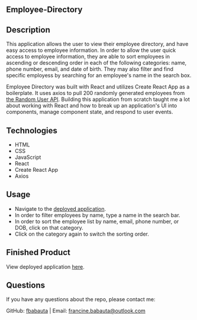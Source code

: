 ## Employee-Directory

## Description
This application allows the user to view their employee directory, and have easy access to employee information. In order to allow the user quick access to employee information, they are able to sort employees in ascending or descending order in each of the following categories: name, phone number, email, and date of birth. They may also filter and find specific employess by searching for an employee's name in the search box.

Employee Directory was built with React and utilizes Create React App as a boilerplate. It uses axios to pull 200 randomly generated employees from [the Random User API](https://randomuser.me/). Building this application from scratch taught me a lot about working with React and how to break up an application's UI into components, manage component state, and respond to user events.

## Technologies
* HTML
* CSS
* JavaScript
* React
* Create React App
* Axios

## Usage
* Navigate to the [deployed application](https://fbabauta.github.io/Employee-Directory/).
* In order to filter employees by name, type a name in the search bar.
* In order to sort the employee list by name, email, phone number, or DOB, click on that category. 
* Click on the category again to switch the sorting order. 

## Finished Product 
View deployed application [here](https://fbabauta.github.io/Employee-Directory/). 

## Questions
If you have any questions about the repo, please contact me:

GitHub: [fbabauta](https://github.com/fbabauta)  | Email: [francine.babauta@outlook.com](francine.babauta@outlook.com)